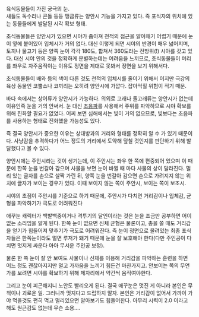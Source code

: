 육식동물들이 가진 궁극의 눈.  
새들도 독수리나 콘돌 등등 맹금류는 양안시 기능을 가지고 있다. 즉 포식자의 위치에 있는 동물들에게 발달된 시각 확보 형태.

초식동물들은 양안시가 있으면 시야가 좁아져 천적의 접근을 알아채기 어렵기 때문에 눈이 옆에 붙어있어 입체시가 거의 없다. 대신 이렇게 되면
시야의 반경이 매우 넓어지며, 토끼나 물고기 등은 양쪽 눈이 각각 180도, 합쳐서 360도라는 전방위(!) 시야를 갖고 있다. 대신 시야
안의 것을 정확하게 분별하는데는 어려움을 느끼므로, 초식동물들이 머리를 좌우로 자주움직이는 이유도 정면을 제대로 못봐서 정면을 보기
위해서다.  

초식동물들이 배와 등의 색이 다른 것도 천적의 입체시를 줄이기 위해서 이지만 극강의 육상 동물인 코뿔소나 코끼리는 오히려 양안시에 가깝다.
잡아먹힐 위험이 적기 때문.  

바다 속에서는 상어류가 양안시가 가능하다. 의외로 고래나 돌고래류는 양안시가 없는데 이유인즉 눈을 거의 안써서. 눈 대신
[초음파](%EC%B4%88%EC%9D%8C%ED%8C%8C.md)를 사용해서 주위를 파악하므로 시야 확보를 위해 진화할 필요가
없었다. 어찌 보면 심해에서는 빛이 거의 없으므로, 빛보다는 초음파를 사용하는 형태로 진화했을 가능성도 있다.

즉 결국 양안시가 중요한 이유는 상대방과의 거리와 형태를 정확히 알 수 가 있기 때문이다. 사냥감을 추격하다가 어느 정도의 거리에서 도약해
덮칠 것인지를 판단하기 위해 발달했다고 볼 수 있다.  

양안시에는 주안시라는 것이 생기는데, 이 주안시는 좌우 한 쪽에 편중되어 있으며 이 때문에 한쪽 눈을 번갈아 감으며 사물을 보면 눈이 바뀔
때 마다 사물의 상이 달라진다. 멀리 있는 글자를 손으로 살짝 가린 뒤, 양쪽 눈을 번갈아 감으면 손으로 가려지지 않는 위치에 글자가 보이는
경우가 있다. 이때 보이지 않는 쪽이 주안시, 보이는 쪽이 보조시.  

시야의 초점이 주안시를 기준으로 하기 때문에, 주안시가 다치면 거리감이나 입체감, 균형을 파악하기가 극도로 어려워진다  

애꾸눈 캐릭터가 백발백중이거나 격투기의 달인이라는 것은 눈을 조금만 공부하면 어이없는 소리임을 알게 된다. 한쪽 눈이 없으면 신체 균형은
물론이고, 총을 쏠 때도 거리감을 얻기가 힘들어져 맞추기가 극도로 어려워진다. 즉 눈이 정면으로 몰려있는 최종 포식자들은 한쪽눈이라도 멀면
루저가 돼기 때문에 눈을 잘 보호해야 한다(다만 주인공이 다치면 멋지게 싸운다 아아 무서운 주인공 보정).  

물론 한 쪽 눈이 잘 안 보여도 사물이나 신체를 이용해 거리감을 파악하는 훈련을 하면 어느 정도 괜찮아지지만 멀고 가까움을 느끼기 힘든건
마찬가지고. 안보이는 쪽의 무언가를 보려면 시야를 확보하기 위해 제자리에서 약간씩 움직여야한다.  

그리고 눈이 피곤해지니 노안도 빨리오게 된다. 결국 애꾸눈은 멋진 게 아니라 본인은 무척이나 괴로운 일. 그러니까 멋지다고 드립하지 말자.
본인은 거리감이 없어서 가까이 가야 먹을것도 편히 먹고 멀리있으면 알아보기도 힘들어한다. 아무리 시력이 2.0 이라고 해도 원근감도 없는데
무슨 소용....  

